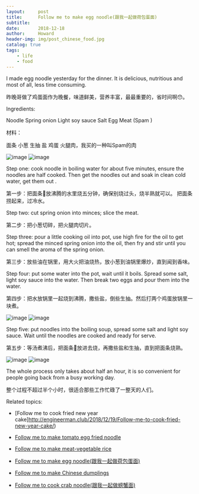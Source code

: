 ```yaml
---
layout:     post
title:      Follow me to make egg noodle(跟我一起做荷包蛋面)
subtitle:   
date:       2018-12-18
author:     Howard
header-img: img/post_chinese_food.jpg
catalog: true
tags:
    - life
    - food
---
```



I made egg noodle yesterday for the dinner. It is delicious, nutritious and most of all, less time consuming.

昨晚哥做了鸡蛋面作为晚餐，味道鲜美，营养丰富，最最重要的，省时间啊😯。

Ingredients:

Noodle
Spring onion
Light soy sauce
Salt
Egg
Meat (Spam )

材料：

面条
小葱
生抽
盐
鸡蛋
火腿肉，我买的一种叫Spam的肉

 ![image](https://img.esteem.ws/t23othj4bh.jpg)
 ![image](https://img.esteem.ws/l42t71f90q.jpg)


Step one:  cook noodle in boiling water for about five minutes,  ensure the noodles are half cooked. Then get the noodles out and soak in clean cold water, get them out .

第一步：把面条🍜放沸腾的水里烧五分钟，确保别烧过头，烧半熟就可以。 把面条捞起来，过冷水。


Step two:  cut spring onion into minces; slice the meat.


第二步：把小葱切碎，把火腿肉切片。

Step three: pour a little cooking oil into pot, use high fire for the oil to get hot; spread the minced spring onion into the oil, then fry and stir until you can smell the aroma of the spring onion.


第三步：放些油在锅里，用大火把油烧热，放小葱到油锅里爆炒，直到闻到香味。



Step four:  put some water into the pot,  wait until it boils. Spread some salt, light soy sauce into the water. Then break two eggs and pour them into the water.  


第四步：把水放锅里一起烧到沸腾，撒些盐，倒些生抽。然后打两个鸡蛋放锅里一块煮。

 ![image](https://img.esteem.ws/nekh3a59mz.jpg)
 ![image](https://img.esteem.ws/9m1r0ro065.jpg)


Step five:  put noodles into the boiling soup, spread some salt and light soy sauce. Wait until the noodles are cooked and ready for serve.


第五步：等汤煮沸后，把面条🍜放进去烧，再撒些盐和生抽，直到把面条烧熟。

 ![image](https://img.esteem.ws/g18d9qx4xq.jpg)
 ![image](https://img.esteem.ws/beb05jgkui.jpg)

The whole process only takes about half an hour, it is so convenient for people going back from a busy working day.


整个过程不超过半个小时，很适合那些工作忙碌了一整天的人们。



Related topics:


- [Follow me to cook fried new year cake]http://engineerman.club/2018/12/19/Follow-me-to-cook-fried-new-year-cake/)

- [Follow me to make tomato egg fried noodle](http://engineerman.club/2018/12/18/Follow-me-to-make-tomato-egg-fried-noodle/)

- [Follow me to make meat-vegetable rice](http://engineerman.club/2018/12/18/Follow-me-to-make-meat-vegetable-rice/)

- [Follow me to make egg noodle(跟我一起做荷包蛋面)](http://engineerman.club/2018/12/18/Follow-me-to-make-egg-noodle(%E8%B7%9F%E6%88%91%E4%B8%80%E8%B5%B7%E5%81%9A%E8%8D%B7%E5%8C%85%E8%9B%8B%E9%9D%A2)/)

- [Follow me to make Chinese dumplings](http://engineerman.club/2018/12/18/Follow-me-to-make-Chinese-dumplings/)

- [Follow me to cook crab noodle(跟我一起做螃蟹面)](http://engineerman.club/2018/12/18/Follow-me-to-cook-crab-noodle(%E8%B7%9F%E6%88%91%E4%B8%80%E8%B5%B7%E5%81%9A%E8%9E%83%E8%9F%B9%E9%9D%A2)/)
